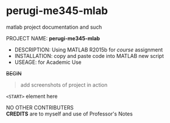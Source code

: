 # perugi-me345-mlab
matlab project documentation and such

PROJECT NAME: **perugi-me345-mlab** 

* DESCRIPTION: Using MATLAB R2015b for *course* assignment
* INSTALLATION: copy and paste code into MATLAB new script
* USEAGE: for Academic Use


~~BEGIN~~
 >  add screenshots of project in action
 
`<START>` element here



NO OTHER CONTRIBUTERS  
**CREDITS** are to myself and use of Professor's Notes
